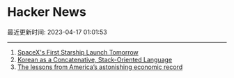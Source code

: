 # Hacker News

最近更新时间: 2023-04-17 01:01:53

--- 
1. [SpaceX&#x27;s First Starship Launch Tomorrow](https://www.space.com/spacex-starship-rocket-super-heavy-launch-what-time) 
2. [Korean as a Concatenative, Stack-Oriented Language](https://m.post.naver.com/viewer/postView.nhn?volumeNo=8912179&memberNo=33582594) 
3. [The lessons from America’s astonishing economic record](https://www.economist.com/leaders/2023/04/13/the-lessons-from-americas-astonishing-economic-record) 
